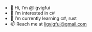 - 👋 Hi, I’m @ligvigfui
- 👀 I’m interested in c#
- 🌱 I’m currently learning c#, rust
- 📫 Reach me at ligvigfui@gmail.com 

<!---
ligvigfui/ligvigfui is a ✨ special ✨ repository because its `README.md` (this file) appears on your GitHub profile.
You can click the Preview link to take a look at your changes.
--->
